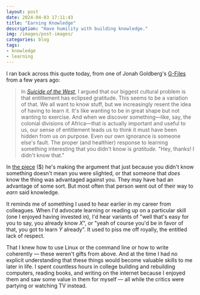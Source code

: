```yaml
---
layout: post
date: 2024-04-03 17:11:43
title: "Earning Knowledge"
description: "Have humility with building knowledge."
img: /images/post-images/
categories: blog
tags:
- knowledge
- learning
---
```


I ran back across this quote today, from one of Jonah Goldberg's [G-Files](https://thedispatch.com/newsletter/gfile/the-fierce-ignorance-of-now/ "The Fierce Ignorance of Now") from a few years ago:

> In _[Suicide of the West](https://www.amazon.com/Suicide-West-Tribalism-Nationalism-Destroying/dp/110190495X/)_, I argued that our biggest cultural problem is that entitlement has eclipsed gratitude. This seems to be a variation of that. We all want to know stuff, but we increasingly resent the idea of having to learn it. It's like wanting to be in great shape but not wanting to exercise. And when we discover something—like, say, the colonial divisions of Africa—that is actually important and useful to us, our sense of entitlement leads us to think it must have been hidden from us on purpose. Even our own ignorance is someone else's fault. The proper (and healthier) response to learning something interesting that you didn't know is _gratitude._ "Hey, thanks! I didn't know that."

In [the piece](https://thedispatch.com/newsletter/gfile/the-fierce-ignorance-of-now/ "The Fierce Ignorance of Now") ($) he's making the argument that just because you didn't know something doesn't mean you were slighted, or that someone that _does_ know the thing was advantaged against you. They may have had an advantage of some sort. But most often that person went out of their way to _earn_ said knowledge.

It reminds me of something I used to hear earlier in my career from colleagues. When I'd advocate learning or reading up on a particular skill (one I enjoyed having invested in), I'd hear variants of "well that's easy for you to say, you already know _X_", or "yeah of course you'd be in favor of that, you got to learn _Y_ already". It used to piss me off royally, the entitled lack of respect.

That I knew how to use Linux or the command line or how to write coherently — these weren't gifts from above. And at the time I had no explicit understanding that these things would become valuable skills to me later in life. I spent countless hours in college building and rebuilding computers, reading books, and writing on the internet because I enjoyed them and saw some value in them for myself — all while the critics were partying or watching TV instead.
